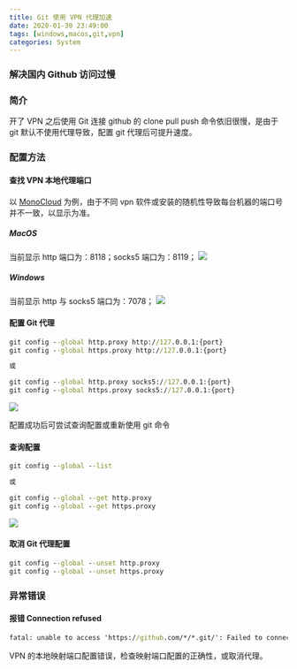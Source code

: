 ```yaml
---
title: Git 使用 VPN 代理加速
date: 2020-01-30 23:49:00
tags: [windows,macos,git,vpn]
categories: System
---
```

### 解决国内 Github 访问过慢
<!-- more -->
### 简介
开了 VPN 之后使用 Git 连接 github 的 clone pull push 命令依旧很慢，是由于 git 默认不使用代理导致，配置 git 代理后可提升速度。

### 配置方法
#### 查找 VPN 本地代理端口
以 [MonoCloud](https://mymonocloud.com/) 为例，由于不同 vpn 软件或安装的随机性导致每台机器的端口号并不一致，以显示为准。
##### MacOS
当前显示 http 端口为：8118；socks5 端口为：8119；
<img src="https://sadness96.github.io/images/blog/system-VPNGitAgent/MacOSMonoPort.png"/>

##### Windows
当前显示 http 与 socks5 端口为：7078；
<img src="https://sadness96.github.io/images/blog/system-VPNGitAgent/WindowsMonoPort.png"/>

#### 配置 Git 代理
``` cmd
git config --global http.proxy http://127.0.0.1:{port}
git config --global https.proxy http://127.0.0.1:{port}

或

git config --global http.proxy socks5://127.0.0.1:{port}
git config --global https.proxy socks5://127.0.0.1:{port}
```
<img src="https://sadness96.github.io/images/blog/system-VPNGitAgent/GitConfigProxy.png"/>

配置成功后可尝试查询配置或重新使用 git 命令

#### 查询配置
``` cmd
git config --global --list

或

git config --global --get http.proxy
git config --global --get https.proxy
```
<img src="https://sadness96.github.io/images/blog/system-VPNGitAgent/GitConfigList.png"/>

#### 取消 Git 代理配置
``` cmd
git config --global --unset http.proxy
git config --global --unset https.proxy
```

### 异常错误
#### 报错 Connection refused
``` cmd
fatal: unable to access 'https://github.com/*/*.git/': Failed to connect to 127.0.0.1 port 7071: Connection refused
```
VPN 的本地映射端口配置错误，检查映射端口配置的正确性，或取消代理。